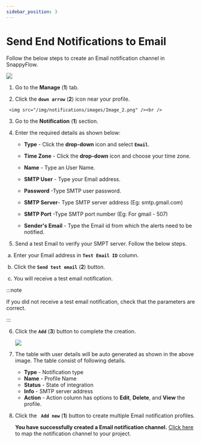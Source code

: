 ```yaml
---
sidebar_position: 3 
---
```

# Send End Notifications to Email
Follow the below steps to create an Email notification channel in SnappyFlow.
 
<img src="/img/notifications/images/Image_1.png" /><br />

   1. Go to the **Manage** (**1**) tab.

   2. Click the **`down arrow`**  (**2**) icon near your profile.

     <img src="/img/notifications/images/Image_2.png" /><br /> 

   3. Go to the **Notification**  (**1**) section.

   4. Enter the required details as shown below:
      - **Type** - Click the **drop-down** icon and select **`Email`**.

      - **Time Zone** - Click the **drop-down** icon and choose your time zone.

      - **Name** - Type an User Name.

      - **SMTP User** - Type your Email address.

      - **Password** -Type SMTP user password.

      - **SMTP Server**- Type SMTP server address (Eg: smtp.gmail.com)

      - **SMTP Port** -Type SMTP port number (Eg: For gmail - 507)

      - **Sender's Email** - Type the Email id from which the alerts need to be notified.

   5. Send a test Email to verify your SMPT server. Follow the  below steps.

​             a. Enter your Email address in **`Test Email ID`** column.

​             b. Click the **`Send test email`**  (**2**) button.

​             c. You will receive a test email notification.

:::note

 If you did not receive a test email notification, check that the parameters are correct.

:::

6. Click the **`Add`** (**3**) button to complete the creation.

   <img src="/img/notifications/images/Image_3.png" /><br /> 

7. The table with user details will be auto generated as shown in the above image. The table consist of following details.

   - **Type** - Notification type
   - **Name** - Profile Name
   - **Status** - State of integration
   - **Info** - SMTP server address
   - **Action** - Action column has options to **Edit**, **Delete**, and **View** the profile.  

8. Click the **` Add new`**  (**1**) button to create multiple Email notification profiles.

   **You have successfully created a Email notification channel.** [Click here](/docs/Alerts_notifications/notifications/Map_Notification_Alerts/map_projects_to_channels) to map the notification channel to your project.

